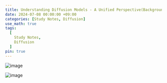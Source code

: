 ```yaml
---
title: Understanding Diffusion Models - A Unified Perspective(Background-ELBO) 공부 노트
date: 2024-07-08 00:00:00 +09:00
categories: [Study Notes, Diffusion]
use_math: true
tags:
  [
    Study Notes,
    Diffusion
  ]
pin: true
---
```


![image](https://github.com/user-attachments/assets/6c07a983-2303-4d00-adb1-f990f2b110de)

![image](https://github.com/user-attachments/assets/f374de78-17c1-49c2-a921-a1a5bfabd6aa)
